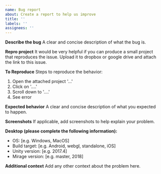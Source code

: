 ```yaml
---
name: Bug report
about: Create a report to help us improve
title: ''
labels: ''
assignees: ''
---
```


**Describe the bug**
A clear and concise description of what the bug is.

**Repro project**
It would be very helpful if you can produce a small project that reproduces the issue.  Upload it to dropbox or google drive and attach the link to this issue.

**To Reproduce**
Steps to reproduce the behavior:
1. Open the attached project '...'
2. Click on '....'
3. Scroll down to '....'
4. See error

**Expected behavior**
A clear and concise description of what you expected to happen.

**Screenshots**
If applicable, add screenshots to help explain your problem.

**Desktop (please complete the following information):**
* OS: \[e.g. Windows, MacOS\]
* Build target: \[e.g.  Android, webgl, standalone, iOS\]
* Unity version: \[e.g. 2017.4]
* Mirage version: \[e.g.  master, 2018\]

**Additional context**
Add any other context about the problem here.
